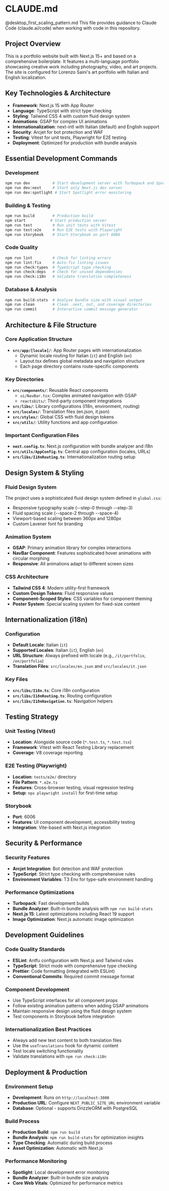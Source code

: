 # CLAUDE.md
@desktop_first_scaling_pattern.md
This file provides guidance to Claude Code (claude.ai/code) when working with code in this repository.

## Project Overview

This is a portfolio website built with Next.js 15+ and based on a comprehensive boilerplate. It features a multi-language portfolio showcasing creative work including photography, video, and art projects. The site is configured for Lorenzo Saini's art portfolio with Italian and English localization.

## Key Technologies & Architecture

- **Framework**: Next.js 15 with App Router
- **Language**: TypeScript with strict type checking
- **Styling**: Tailwind CSS 4 with custom fluid design system
- **Animations**: GSAP for complex UI animations
- **Internationalization**: next-intl with Italian (default) and English support
- **Security**: Arcjet for bot protection and WAF
- **Testing**: Vitest for unit tests, Playwright for E2E testing
- **Deployment**: Optimized for production with bundle analysis

## Essential Development Commands

### Development
```bash
npm run dev          # Start development server with Turbopack and Spotlight
npm run dev:next     # Start only Next.js dev server
npm run dev:spotlight # Start Spotlight error monitoring
```

### Building & Testing
```bash
npm run build        # Production build
npm start           # Start production server
npm run test         # Run unit tests with Vitest
npm run test:e2e     # Run E2E tests with Playwright
npm run storybook    # Start Storybook on port 6006
```

### Code Quality
```bash
npm run lint         # Check for linting errors
npm run lint:fix     # Auto-fix linting issues
npm run check:types  # TypeScript type checking
npm run check:deps   # Check for unused dependencies
npm run check:i18n   # Validate translation completeness
```

### Database & Analysis
```bash
npm run build-stats  # Analyze bundle size with visual output
npm run clean        # Clean .next, out, and coverage directories
npm run commit       # Interactive commit message generator
```

## Architecture & File Structure

### Core Application Structure
- **`src/app/[locale]/`**: App Router pages with internationalization
  - Dynamic locale routing for Italian (`it`) and English (`en`)
  - Layout.tsx defines global metadata and navigation structure
  - Each page directory contains route-specific components

### Key Directories
- **`src/components/`**: Reusable React components
  - `ui/NavBar.tsx`: Complex animated navigation with GSAP
  - `reactsbits/`: Third-party component integrations
- **`src/libs/`**: Library configurations (I18n, environment, routing)
- **`src/locales/`**: Translation files (en.json, it.json)
- **`src/styles/`**: Global CSS with fluid design tokens
- **`src/utils/`**: Utility functions and app configuration

### Important Configuration Files
- **`next.config.ts`**: Next.js configuration with bundle analyzer and i18n
- **`src/utils/AppConfig.ts`**: Central app configuration (locales, URLs)
- **`src/libs/I18nRouting.ts`**: Internationalization routing setup

## Design System & Styling

### Fluid Design System
The project uses a sophisticated fluid design system defined in `global.css`:
- Responsive typography scale (--step-0 through --step-3)
- Fluid spacing scale (--space-2 through --space-4)
- Viewport-based scaling between 360px and 1280px
- Custom Lavener font for branding

### Animation System
- **GSAP**: Primary animation library for complex interactions
- **NavBar Component**: Features sophisticated hover animations with circular morphing
- **Responsive**: All animations adapt to different screen sizes

### CSS Architecture
- **Tailwind CSS 4**: Modern utility-first framework
- **Custom Design Tokens**: Fluid responsive values
- **Component-Scoped Styles**: CSS variables for component theming
- **Poster System**: Special scaling system for fixed-size content

## Internationalization (i18n)

### Configuration
- **Default Locale**: Italian (`it`)
- **Supported Locales**: Italian (`it`), English (`en`)
- **URL Structure**: Always prefixed with locale (e.g., `/it/portfolio`, `/en/portfolio`)
- **Translation Files**: `src/locales/en.json` and `src/locales/it.json`

### Key Files
- **`src/libs/I18n.ts`**: Core i18n configuration
- **`src/libs/I18nRouting.ts`**: Routing configuration
- **`src/libs/I18nNavigation.ts`**: Navigation helpers

## Testing Strategy

### Unit Testing (Vitest)
- **Location**: Alongside source code (`*.test.ts`, `*.test.tsx`)
- **Framework**: Vitest with React Testing Library replacement
- **Coverage**: V8 coverage reporting

### E2E Testing (Playwright)
- **Location**: `tests/e2e/` directory
- **File Pattern**: `*.e2e.ts`
- **Features**: Cross-browser testing, visual regression testing
- **Setup**: `npx playwright install` for first-time setup

### Storybook
- **Port**: 6006
- **Features**: UI component development, accessibility testing
- **Integration**: Vite-based with Next.js integration

## Security & Performance

### Security Features
- **Arcjet Integration**: Bot detection and WAF protection
- **TypeScript**: Strict type checking with comprehensive rules
- **Environment Variables**: T3 Env for type-safe environment handling

### Performance Optimizations
- **Turbopack**: Fast development builds
- **Bundle Analyzer**: Built-in bundle analysis with `npm run build-stats`
- **Next.js 15**: Latest optimizations including React 19 support
- **Image Optimization**: Next.js automatic image optimization

## Development Guidelines

### Code Quality Standards
- **ESLint**: Antfu configuration with Next.js and Tailwind rules
- **TypeScript**: Strict mode with comprehensive type checking
- **Prettier**: Code formatting (integrated with ESLint)
- **Conventional Commits**: Required commit message format

### Component Development
- Use TypeScript interfaces for all component props
- Follow existing animation patterns when adding GSAP animations
- Maintain responsive design using the fluid design system
- Test components in Storybook before integration

### Internationalization Best Practices
- Always add new text content to both translation files
- Use the `useTranslations` hook for dynamic content
- Test locale switching functionality
- Validate translations with `npm run check:i18n`

## Deployment & Production

### Environment Setup
- **Development**: Runs on `http://localhost:3000`
- **Production URL**: Configure `NEXT_PUBLIC_SITE_URL` environment variable
- **Database**: Optional - supports DrizzleORM with PostgreSQL

### Build Process
- **Production Build**: `npm run build`
- **Bundle Analysis**: `npm run build-stats` for optimization insights
- **Type Checking**: Automatic during build process
- **Asset Optimization**: Automatic with Next.js

### Performance Monitoring
- **Spotlight**: Local development error monitoring
- **Bundle Analyzer**: Built-in bundle size analysis
- **Core Web Vitals**: Optimized for performance metrics
